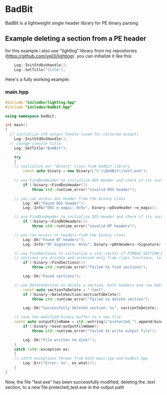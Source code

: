 # BadBit
BadBit is a lightweight single header library for PE binary parsing

## Example deleting a section from a PE header

for this example i also use "lightlog" library from my repositories (https://github.com/veil3/lightlog).
you can initialize it like this: 
```c++
	Log::InitStdOutHandle();
	Log::SetTitle("title");
```
Here's a fully working example:
### main.hpp
```c++
#include "includes/lightlog.hpp"
#include "includes/badbit.hpp"

using namespace badbit;

int main()
{
  // initialize std output handle (used for coloured output)
	Log::InitStdOutHandle();
  // change console title
	Log::SetTitle("BadBit");

	try
	{
    // initialize our "Binary" class from badbit library
		const auto binary = new Binary(L"C:\\BadBit\\test.exe");
		
    // use FindDosHeader to initialize DOS Header and check if its successful
		if (!binary->FindDosHeader())
			throw std::runtime_error("invalid DOS header");

    // you can access dos header from the binary class
		Log::Ok("Found DOS header");
		Log::Info("DOS e_magic: 0x%x", binary->pDosHeader->e_magic);

    // use FindDosHeader to initialize DOS Header and check if its successful
		if (!binary->FindNtHeaders())
			throw std::runtime_error("invalid NT headers");

    // you can access nt headers from the binary class
		Log::Ok("Found NT headers");
		Log::Info("NT Signature: 0x%x", binary->pNtHeaders->Signature);

    // use FindSections to initialize a std::vector of PIMAGE_SECTION_HEADER reading the binary's sections
    // sections are private and accessed only from class functions, to write raw bytes to the binary use WriteBuffer and ReadBuffer
		if (!binary->FindSections())
			throw std::runtime_error("failed to find sections");

		Log::Ok("Found sections");

    // use DeleteSection to delete a section, both headers and raw data, fixing the PE too
		const auto sectionToDelete = ".text";
		if (!binary->DeleteSection(sectionToDelete))
			throw std::runtime_error("failed to delete section");

		Log::Ok("Successfully deleted section: %s", sectionToDelete);

    // save the modified binary buffer to a new file
    const auto outputFileName = std::wstring(L"protected_").append(binary->FileName);
		if (!binary->Save(outputFileName))
			throw std::runtime_error("failed to write output file");

		Log::Ok("File written to disk!");
	}
	catch (std::exception ex)
	{
    // catch exceptions thrown from both main.cpp and badbit.hpp
		Log::Err("Error: %s", ex.what());
	}
}
```

Now, the file "test.exe" has been successfully modified, deleting the .text section, to a new file protected_test.exe in the output path
